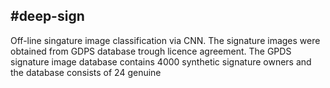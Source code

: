 #deep-sign
-------------------

Off-line singature image classification via CNN. The signature
images were obtained from GDPS database trough licence agreement.
The GPDS signature image database contains 4000 synthetic
signature owners and the database consists of 24 genuine
